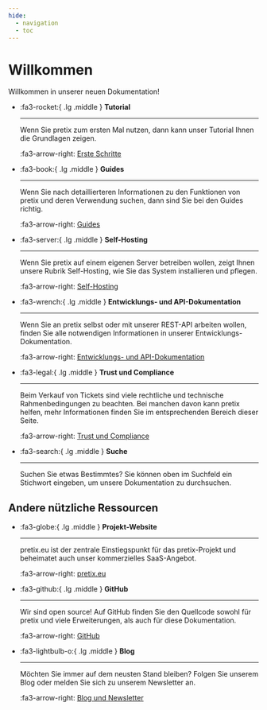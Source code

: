 ```yaml
---
hide:
  - navigation
  - toc
---
```


# Willkommen

Willkommen in unserer neuen Dokumentation! 

<div class="grid cards" markdown>

-   :fa3-rocket:{ .lg .middle } __Tutorial__

    ---

    Wenn Sie pretix zum ersten Mal nutzen, dann kann unser Tutorial Ihnen die Grundlagen zeigen. 

    :fa3-arrow-right: [Erste Schritte](tutorial/getting-started.md)

-   :fa3-book:{ .lg .middle } __Guides__

    ---

    Wenn Sie nach detaillierteren Informationen zu den Funktionen von pretix und deren Verwendung suchen, dann sind Sie bei den Guides richtig. 

    :fa3-arrow-right: [Guides](guides/index.md)

-   :fa3-server:{ .lg .middle } __Self-Hosting__

    ---

    Wenn Sie pretix auf einem eigenen Server betreiben wollen, zeigt Ihnen unsere Rubrik Self-Hosting, wie Sie das System installieren und pflegen.

    :fa3-arrow-right: [Self-Hosting](self-hosting/index.md)

-   :fa3-wrench:{ .lg .middle } __Entwicklungs- und API-Dokumentation__

    ---

    Wenn Sie an pretix selbst oder mit unserer REST-API arbeiten wollen, finden Sie alle notwendigen Informationen in unserer Entwicklungs-Dokumentation.

    :fa3-arrow-right: [Entwicklungs- und API-Dokumentation](https://docs.pretix.eu/dev/)

-   :fa3-legal:{ .lg .middle } __Trust und Compliance__

    ---

    Beim Verkauf von Tickets sind viele rechtliche und technische Rahmenbedingungen zu beachten. 
    Bei manchen davon kann pretix helfen, mehr Informationen finden Sie im entsprechenden Bereich dieser Seite.

    :fa3-arrow-right: [Trust und Compliance](trust/index.md)

-   :fa3-search:{ .lg .middle } __Suche__

    ---

    Suchen Sie etwas Bestimmtes?
    Sie können oben im Suchfeld ein Stichwort eingeben, um unsere Dokumentation zu durchsuchen.

</div>

## Andere nützliche Ressourcen

<div class="grid cards" markdown>

-   :fa3-globe:{ .lg .middle } __Projekt-Website__

    ---

    pretix.eu ist der zentrale Einstiegspunkt für das pretix-Projekt und beheimatet auch unser kommerzielles SaaS-Angebot.

    :fa3-arrow-right: [pretix.eu](https://pretix.eu)

-   :fa3-github:{ .lg .middle } __GitHub__

    ---

    Wir sind open source! 
    Auf GitHub finden Sie den Quellcode sowohl für pretix und viele Erweiterungen, als auch für diese Dokumentation.

    :fa3-arrow-right: [GitHub](https://github.com/pretix)

-   :fa3-lightbulb-o:{ .lg .middle } __Blog__

    ---

    Möchten Sie immer auf dem neusten Stand bleiben? 
    Folgen Sie unserem Blog oder melden Sie sich zu unserem Newsletter an.

    :fa3-arrow-right: [Blog und Newsletter](https://pretix.eu/about/de/blog/)

</div>
